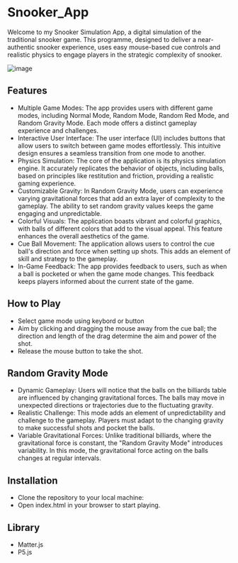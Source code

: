 # Snooker_App

Welcome to my Snooker Simulation App, a digital simulation of the traditional snooker game. This programme, designed to deliver a near-authentic snooker experience, uses easy mouse-based cue controls and realistic physics to engage players in the strategic complexity of snooker.

![image](https://github.com/jaggerchen2001/Snooker_App/assets/122486839/1a739b94-6c8e-4aac-be5a-88a271da99b9)

## Features

* Multiple Game Modes: The app provides users with different game modes, including Normal Mode, Random Mode, Random Red Mode, and Random Gravity Mode. Each mode offers a distinct gameplay experience and challenges.
* Interactive User Interface: The user interface (UI) includes buttons that allow users to switch between game modes effortlessly. This intuitive design ensures a seamless transition from one mode to another.
* Physics Simulation: The core of the application is its physics simulation engine. It accurately replicates the behavior of objects, including balls, based on principles like restitution and friction, providing a realistic gaming experience.
* Customizable Gravity: In Random Gravity Mode, users can experience varying gravitational forces that add an extra layer of complexity to the gameplay. The ability to set random gravity values keeps the game engaging and unpredictable.
* Colorful Visuals: The application boasts vibrant and colorful graphics, with balls of different colors that add to the visual appeal. This feature enhances the overall aesthetics of the game.
* Cue Ball Movement: The application allows users to control the cue ball's direction and force when setting up shots. This adds an element of skill and strategy to the gameplay.
* In-Game Feedback: The app provides feedback to users, such as when a ball is pocketed or when the game mode changes. This feedback keeps players informed about the current state of the game.

## How to Play
* Select game mode using keybord or button
* Aim by clicking and dragging the mouse away from the cue ball; the direction and length of the drag determine the aim and power of the shot.
* Release the mouse button to take the shot.

## Random Gravity Mode
* Dynamic Gameplay: Users will notice that the balls on the billiards table are influenced by changing gravitational forces. The balls may move in unexpected directions or trajectories due to the fluctuating gravity.
* Realistic Challenge: This mode adds an element of unpredictability and challenge to the gameplay. Players must adapt to the changing gravity to make successful shots and pocket the balls.
* Variable Gravitational Forces: Unlike traditional billiards, where the gravitational force is constant, the "Random Gravity Mode" introduces variability. In this mode, the gravitational force acting on the balls changes at regular intervals.

## Installation
* Clone the repository to your local machine:
* Open index.html in your browser to start playing.

## Library
* Matter.js
* P5.js
